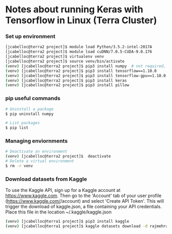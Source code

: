 # Notes about running Keras with Tensorflow in Linux (Terra Cluster)

### Set up environment 

```bash
[jcabelloc@terra2 project]$ module load Python/3.5.2-intel-2017A
[jcabelloc@terra2 project]$ module load cuDNN/7.0.5-CUDA-9.0.176
[jcabelloc@terra2 project]$ virtualenv venv
[jcabelloc@terra2 project]$ source venv/bin/activate
(venv) [jcabelloc@terra2 project]$ pip3 install numpy  # not required, tensorflow use and install a specific version 
(venv) [jcabelloc@terra2 project]$ pip3 install tensorflow==1.10.0
(venv) [jcabelloc@terra2 project]$ pip3 install tensorflow-gpu==1.10.0
(venv) [jcabelloc@terra2 project]$ pip3 install keras
(venv) [jcabelloc@terra2 project]$ pip3 install pillow

```

### pip useful commands
```bash
# Uninstall a package
$ pip uninstall numpy

# List packages
$ pip list

```

### Managing enviornments
```bash
# Deactivate an environment
(venv) [jcabelloc@terra2 project]$  deactivate
# Delete a virtual environment
$ rm -r venv

```

### Download datasets from Kaggle
To use the Kaggle API, sign up for a Kaggle account at https://www.kaggle.com. Then go to the 'Account' tab of your user profile (https://www.kaggle.com/<username>/account) and select 'Create API Token'. This will trigger the download of kaggle.json, a file containing your API credentials. Place this file in the location ~/.kaggle/kaggle.json
```bash
(venv) [jcabelloc@terra1 project]$ pip3 install kaggle
(venv) [jcabelloc@terra1 project]$ kaggle datasets download -d rajmehra03/cats-and-dogs-images
```